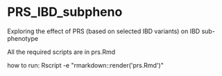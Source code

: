 # PRS_IBD_subpheno
Exploring the effect of PRS (based on selected IBD variants) on IBD sub-phenotype 

All the required scripts are in prs.Rmd

how to run: Rscript -e "rmarkdown::render('prs.Rmd')"

